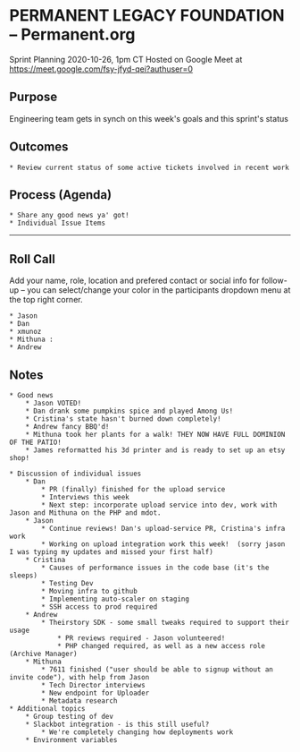 # PERMANENT LEGACY FOUNDATION – Permanent.org
Sprint Planning
2020-10-26, 1pm CT
Hosted on Google Meet at https://meet.google.com/fsy-jfyd-qei?authuser=0

## Purpose
Engineering team gets in synch on this week's goals and this sprint's status

## Outcomes
    * Review current status of some active tickets involved in recent work

## Process (Agenda)
    * Share any good news ya' got!
    * Individual Issue Items

--- --- --- --- --- --- --- --- --- --- --- --- --- --- --- --- ---

## Roll Call
Add your name, role, location and prefered contact or social info for follow-up – you can select/change your color in the participants dropdown menu at the top right corner.

    * Jason
    * Dan
    * xmunoz
    * Mithuna : 
    * Andrew

## Notes
    
    * Good news
        * Jason VOTED!
        * Dan drank some pumpkins spice and played Among Us!
        * Cristina's state hasn't burned down completely!
        * Andrew fancy BBQ'd!
        * Mithuna took her plants for a walk! THEY NOW HAVE FULL DOMINION OF THE PATIO!
        * James reformatted his 3d printer and is ready to set up an etsy shop!

    * Discussion of individual issues
        * Dan
            * PR (finally) finished for the upload service
            * Interviews this week
            * Next step: incorporate upload service into dev, work with Jason and Mithuna on the PHP and mdot.
        * Jason
            * Continue reviews! Dan's upload-service PR, Cristina's infra work
            * Working on upload integration work this week!  (sorry jason I was typing my updates and missed your first half)
        * Cristina
            * Causes of performance issues in the code base (it's the sleeps)
            * Testing Dev
            * Moving infra to github
            * Implementing auto-scaler on staging
            * SSH access to prod required
        * Andrew
            * Theirstory SDK - some small tweaks required to support their usage
                * PR reviews required - Jason volunteered!
                * PHP changed required, as well as a new access role (Archive Manager)
        * Mithuna
            * 7611 finished ("user should be able to signup without an invite code"), with help from Jason
            * Tech Director interviews
            * New endpoint for Uploader
            * Metadata research
    * Additional topics
        * Group testing of dev
        * Slackbot integration - is this still useful?
            * We're completely changing how deployments work
        * Environment variables
